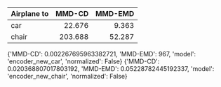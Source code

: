 | Airplane to | MMD-CD               | MMD-EMD               |
|:----------  |---------------------:|----------------------:|
| car         | 22.676               | 9.363                 |
| chair       | 203.688              | 52.287                |



{'MMD-CD': 0.002267695963382721, 'MMD-EMD': 967, 'model': 'encoder_new_car', 'normalized': False}
{'MMD-CD': 0.020368807017803192, 'MMD-EMD': 0.05228782445192337, 'model': 'encoder_new_chair', 'normalized': False}
